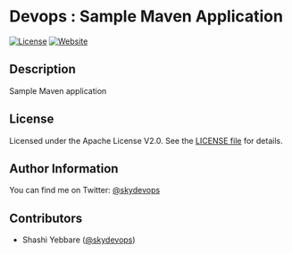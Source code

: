 # Devops : Sample Maven Application

[![License](https://img.shields.io/badge/License-Apache%202.0-brightgreen.svg)](https://opensource.org/licenses/Apache-2.0)
[![Website](https://img.shields.io/website-up-down-green-red/http/skydevops.co.in.svg?label=skydevops)]()


## Description

Sample Maven application

## License


Licensed under the Apache License V2.0. See the [LICENSE file](LICENSE) for details.

## Author Information

You can find me on Twitter: [@skydevops](https://twitter.com/skydevops)

## Contributors

- Shashi Yebbare ([@skydevops](https://twitter.com/skydevops))